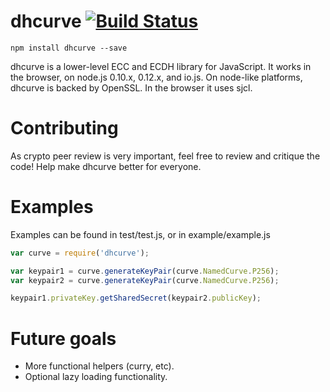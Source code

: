 dhcurve [![Build Status](https://travis-ci.org/mbullington/dhcurve.svg?branch=master)](https://travis-ci.org/mbullington/dhcurve)
===

```
npm install dhcurve --save
```

dhcurve is a lower-level ECC and ECDH library for JavaScript. It works in the browser, on node.js 0.10.x, 0.12.x, and io.js. On node-like platforms, dhcurve is backed by OpenSSL. In the browser it uses sjcl.

Contributing
===

As crypto peer review is very important, feel free to review and critique the code! Help make dhcurve better for everyone.

Examples
===

Examples can be found in test/test.js, or in example/example.js

```javascript
var curve = require('dhcurve');

var keypair1 = curve.generateKeyPair(curve.NamedCurve.P256);
var keypair2 = curve.generateKeyPair(curve.NamedCurve.P256);

keypair1.privateKey.getSharedSecret(keypair2.publicKey);
```

Future goals
===

- More functional helpers (curry, etc).
- Optional lazy loading functionality.
